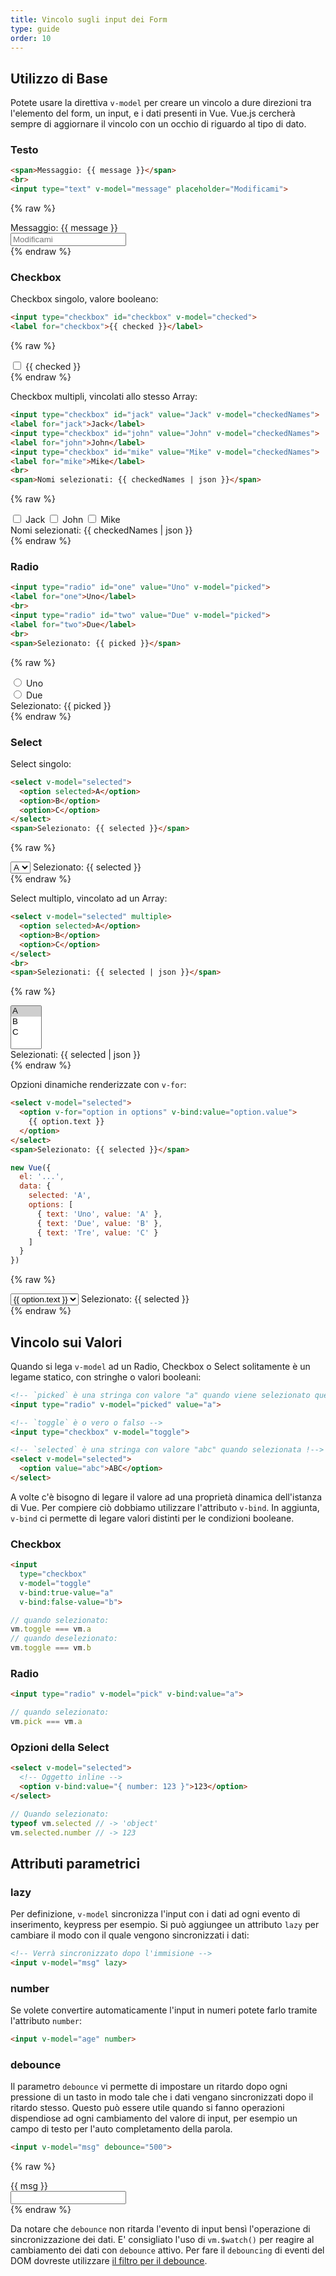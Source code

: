 ```yaml
---
title: Vincolo sugli input dei Form
type: guide
order: 10
---
```


## Utilizzo di Base

Potete usare la direttiva `v-model` per creare un vincolo a dure direzioni tra l'elemento del form, un input, e i dati presenti in Vue. Vue.js cercherà sempre di aggiornare il vincolo con un occhio di riguardo al tipo di dato.

### Testo

``` html
<span>Messaggio: {{ message }}</span>
<br>
<input type="text" v-model="message" placeholder="Modificami">
```

{% raw %}
<div id="example-1" class="demo">
  <span>Messaggio: {{ message }}</span><br>
  <input type="text" v-model="message" placeholder="Modificami">
</div>
<script>
new Vue({
  el: '#example-1',
  data: {
    message: ''
  }
})
</script>
{% endraw %}

### Checkbox

Checkbox singolo, valore booleano:

``` html
<input type="checkbox" id="checkbox" v-model="checked">
<label for="checkbox">{{ checked }}</label>
```
{% raw %}
<div id="example-2" class="demo">
  <input type="checkbox" id="checkbox" v-model="checked">
  <label for="checkbox">{{ checked }}</label>
</div>
<script>
new Vue({
  el: '#example-2',
  data: {
    checked: false
  }
})
</script>
{% endraw %}

Checkbox multipli, vincolati allo stesso Array:

``` html
<input type="checkbox" id="jack" value="Jack" v-model="checkedNames">
<label for="jack">Jack</label>
<input type="checkbox" id="john" value="John" v-model="checkedNames">
<label for="john">John</label>
<input type="checkbox" id="mike" value="Mike" v-model="checkedNames">
<label for="mike">Mike</label>
<br>
<span>Nomi selezionati: {{ checkedNames | json }}</span>
```
{% raw %}
<div id="example-3" class="demo">
  <input type="checkbox" id="jack" value="Jack" v-model="checkedNames">
  <label for="jack">Jack</label>
  <input type="checkbox" id="john" value="John" v-model="checkedNames">
  <label for="john">John</label>
  <input type="checkbox" id="mike" value="Mike" v-model="checkedNames">
  <label for="mike">Mike</label>
  <br>
  <span>Nomi selezionati: {{ checkedNames | json }}</span>
</div>
<script>
new Vue({
  el: '#example-3',
  data: {
    checkedNames: []
  }
})
</script>
{% endraw %}

### Radio


``` html
<input type="radio" id="one" value="Uno" v-model="picked">
<label for="one">Uno</label>
<br>
<input type="radio" id="two" value="Due" v-model="picked">
<label for="two">Due</label>
<br>
<span>Selezionato: {{ picked }}</span>
```
{% raw %}
<div id="example-4" class="demo">
  <input type="radio" id="one" value="Uno" v-model="picked">
  <label for="one">Uno</label>
  <br>
  <input type="radio" id="two" value="Due" v-model="picked">
  <label for="two">Due</label>
  <br>
  <span>Selezionato: {{ picked }}</span>
</div>
<script>
new Vue({
  el: '#example-4',
  data: {
    picked: ''
  }
})
</script>
{% endraw %}

### Select

Select singolo:

``` html
<select v-model="selected">
  <option selected>A</option>
  <option>B</option>
  <option>C</option>
</select>
<span>Selezionato: {{ selected }}</span>
```
{% raw %}
<div id="example-5" class="demo">
  <select v-model="selected">
    <option selected>A</option>
    <option>B</option>
    <option>C</option>
  </select>
  <span>Selezionato: {{ selected }}</span>
</div>
<script>
new Vue({
  el: '#example-5',
  data: {
    selected: null
  }
})
</script>
{% endraw %}

Select multiplo, vincolato ad un Array:

``` html
<select v-model="selected" multiple>
  <option selected>A</option>
  <option>B</option>
  <option>C</option>
</select>
<br>
<span>Selezionati: {{ selected | json }}</span>
```
{% raw %}
<div id="example-6" class="demo">
  <select v-model="selected" multiple style="width: 50px">
    <option selected>A</option>
    <option>B</option>
    <option>C</option>
  </select>
  <br>
  <span>Selezionati: {{ selected | json }}</span>
</div>
<script>
new Vue({
  el: '#example-6',
  data: {
    selected: []
  }
})
</script>
{% endraw %}

Opzioni dinamiche renderizzate con `v-for`:

``` html
<select v-model="selected">
  <option v-for="option in options" v-bind:value="option.value">
    {{ option.text }}
  </option>
</select>
<span>Selezionato: {{ selected }}</span>
```
``` js
new Vue({
  el: '...',
  data: {
    selected: 'A',
    options: [
      { text: 'Uno', value: 'A' },
      { text: 'Due', value: 'B' },
      { text: 'Tre', value: 'C' }
    ]
  }
})
```
{% raw %}
<div id="example-7" class="demo">
  <select v-model="selected">
    <option v-for="option in options" v-bind:value="option.value">
      {{ option.text }}
    </option>
  </select>
  <span>Selezionato: {{ selected }}</span>
</div>
<script>
new Vue({
  el: '#example-7',
  data: {
    selected: 'A',
    options: [
      { text: 'Uno', value: 'A' },
      { text: 'Due', value: 'B' },
      { text: 'Tre', value: 'C' }
    ]
  }
})
</script>
{% endraw %}

## Vincolo sui Valori

Quando si lega `v-model` ad un Radio, Checkbox o Select solitamente è un legame statico, con stringhe o valori booleani:

``` html
<!-- `picked` è una stringa con valore "a" quando viene selezionato questo input -->
<input type="radio" v-model="picked" value="a">

<!-- `toggle` è o vero o falso -->
<input type="checkbox" v-model="toggle">

<!-- `selected` è una stringa con valore "abc" quando selezionata !-->
<select v-model="selected">
  <option value="abc">ABC</option>
</select>
```

A volte c'è bisogno di legare il valore ad una proprietà dinamica dell'istanza di Vue. Per compiere ciò dobbiamo utilizzare l'attributo `v-bind`. In aggiunta, `v-bind` ci permette di legare valori distinti per le condizioni booleane.

### Checkbox

``` html
<input
  type="checkbox"
  v-model="toggle"
  v-bind:true-value="a"
  v-bind:false-value="b">
```

``` js
// quando selezionato:
vm.toggle === vm.a
// quando deselezionato:
vm.toggle === vm.b
```

### Radio

``` html
<input type="radio" v-model="pick" v-bind:value="a">
```

``` js
// quando selezionato:
vm.pick === vm.a
```

### Opzioni della Select

``` html
<select v-model="selected">
  <!-- Oggetto inline -->
  <option v-bind:value="{ number: 123 }">123</option>
</select>
```

``` js
// Quando selezionato:
typeof vm.selected // -> 'object'
vm.selected.number // -> 123
```

## Attributi parametrici

### lazy

Per definizione, `v-model` sincronizza l'input con i dati ad ogni evento di inserimento, keypress per esempio. Si può aggiungee un attributo `lazy` per cambiare il modo con il quale vengono sincronizzati i dati:

``` html
<!-- Verrà sincronizzato dopo l'immisione -->
<input v-model="msg" lazy>
```

### number

Se volete convertire automaticamente l'input in numeri potete farlo tramite l'attributo `number`:

``` html
<input v-model="age" number>
```

### debounce

Il parametro `debounce` vi permette di impostare un ritardo dopo ogni pressione di un tasto in modo tale che i dati vengano sincronizzati dopo il ritardo stesso. Questo può essere utile quando si fanno operazioni dispendiose ad ogni cambiamento del valore di input, per esempio un campo di testo per l'auto completamento della parola.

``` html
<input v-model="msg" debounce="500">
```
 {% raw %}
<div id="debounce-demo" class="demo">
  {{ msg }}<br>
  <input v-model="msg" debounce="500">
</div>
<script>
new Vue({
  el:'#debounce-demo',
  data: { msg: 'Modificami' }
})
</script>
{% endraw %}

Da notare che `debounce` non ritarda l'evento di input bensì l'operazione di sincronizzazione dei dati. E' consigliato l'uso di `vm.$watch()` per reagire al cambiamento dei dati con `debounce` attivo. Per fare il `debouncing` di eventi del DOM dovreste utilizzare [il filtro per il debounce](/api/#debounce).
